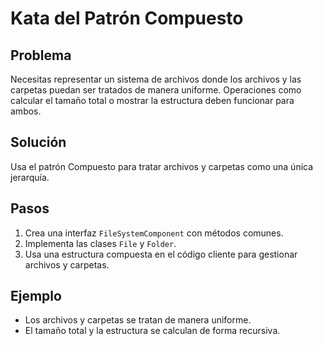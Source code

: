 # Kata del Patrón Compuesto

## Problema
Necesitas representar un sistema de archivos donde los archivos y las carpetas puedan ser tratados de manera uniforme. Operaciones como calcular el tamaño total o mostrar la estructura deben funcionar para ambos.

## Solución
Usa el patrón Compuesto para tratar archivos y carpetas como una única jerarquía.

## Pasos
1. Crea una interfaz `FileSystemComponent` con métodos comunes.
2. Implementa las clases `File` y `Folder`.
3. Usa una estructura compuesta en el código cliente para gestionar archivos y carpetas.

## Ejemplo
- Los archivos y carpetas se tratan de manera uniforme.
- El tamaño total y la estructura se calculan de forma recursiva.